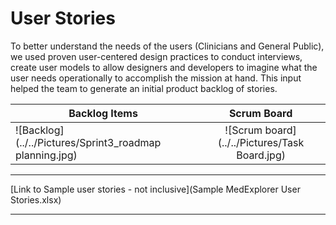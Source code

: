 # User Stories

To better understand the needs of the users (Clinicians and General Public), we used proven user-centered design practices to conduct interviews, create user models to allow designers and developers to imagine what the user needs operationally to accomplish the mission at hand. This input helped the team to generate an initial product backlog of stories.


| Backlog Items | Scrum Board |
| ------------- |:-----------:|
| ![Backlog](../../Pictures/Sprint3_roadmap planning.jpg) | ![Scrum board](../../Pictures/Task Board.jpg) | 

***
[Link to Sample user stories - not inclusive](Sample MedExplorer User Stories.xlsx)
***
